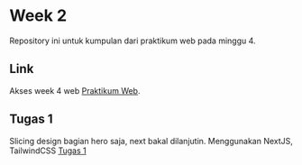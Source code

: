 # Week 2
Repository ini untuk kumpulan dari praktikum web pada minggu 4.

## Link
Akses week 4 web [Praktikum Web](https://nizarfadlan.github.io/Praktikum-Web/week4).

## Tugas 1
Slicing design bagian hero saja, next bakal dilanjutin. Menggunakan NextJS, TailwindCSS
[Tugas 1](https://chatbot-landing-page-v1.vercel.app/)
